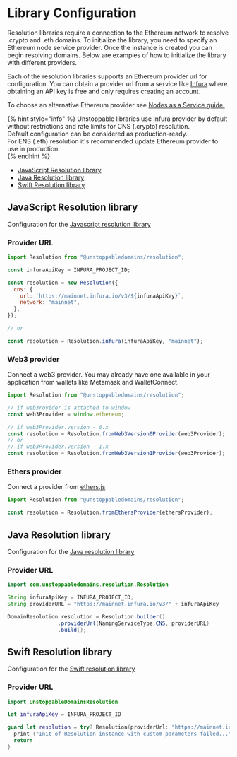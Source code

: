 # Library Configuration    

Resolution libraries require a connection to the Ethereum network to resolve .crypto and .eth domains. To initialize the library, you need to specify an Ethereum node service provider. Once the instance is created you can begin resolving domains. Below are examples of how to initialize the library with different providers.  

Each of the resolution libraries supports an Ethereum provider url for configuration. You can obtain a provider url from a service like [Infura](https://infura.io) where obtaining an API key is free and only requires creating an account.  
  
To choose an alternative Ethereum provider see [Nodes as a Service guide.](https://ethereum.org/en/developers/docs/nodes-and-clients/nodes-as-a-service/)

{% hint style="info" %}
Unstoppable libraries use Infura provider by default without restrictions and rate limits for CNS (.crypto) resolution.  
Default configuration can be considered as production-ready.   
For ENS (.eth) resolution it's recommended update Ethereum provider to use in production.    
{% endhint %}

- [JavaScript Resolution library](library-configuration.md#javascript-resolution-library) 
- [Java Resolution library](library-configuration.md#java-resolution-library)
- [Swift Resolution library](library-configuration.md#swift-resolution-library)

## JavaScript Resolution library

Configuration for the [Javascript resolution library](https://github.com/unstoppabledomains/resolution)

### Provider URL

```javascript
import Resolution from "@unstoppabledomains/resolution";

const infuraApiKey = INFURA_PROJECT_ID;

const resolution = new Resolution({
  cns: {
    url: `https://mainnet.infura.io/v3/${infuraApiKey}`,
    network: "mainnet",
  },
});

// or

const resolution = Resolution.infura(infuraApiKey, "mainnet");
```

### Web3 provider

Connect a web3 provider. You may already have one available in your application from wallets like Metamask and WalletConnect.

```javascript
import Resolution from "@unstoppabledomains/resolution";

// if web3rovider is attached to window
const web3Provider = window.ethereum;

// if web3Provider.version - 0.x
const resolution = Resolution.fromWeb3Version0Provider(web3Provider);
// or
// if web3Provider.version - 1.x
const resolution = Resolution.fromWeb3Version1Provider(web3Provider);
```

### Ethers provider

Connect a provider from [ethers.js](https://www.npmjs.com/package/ethers)

```javascript
import Resolution from "@unstoppabledomains/resolution";

const resolution = Resolution.fromEthersProvider(ethersProvider);
```

## Java Resolution library

Configuration for the [Java resolution library](https://github.com/unstoppabledomains/resolution-java)

### Provider URL

```java
import com.unstoppabledomains.resolution.Resolution

String infuraApiKey = INFURA_PROJECT_ID;
String providerURL = "https://mainnet.infura.io/v3/" + infuraApiKey

DomainResolution resolution = Resolution.builder()
                .providerUrl(NamingServiceType.CNS, providerURL)
                .build();
```

## Swift Resolution library

Configuration for the [Swift resolution library](https://github.com/unstoppabledomains/resolution-swift)

### Provider URL

```swift
import UnstoppableDomainsResolution

let infuraApiKey = INFURA_PROJECT_ID

guard let resolution = try? Resolution(providerUrl: "https://mainnet.infura.io/v3/" + infuraApiKey, network: "mainnet") else {
  print ("Init of Resolution instance with custom parameters failed...")
  return
}
```
